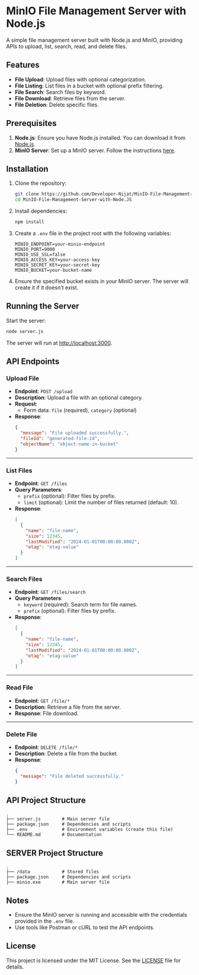 # MinIO File Management Server with Node.js

A simple file management server built with Node.js and MinIO, providing APIs to upload, list, search, read, and delete files.

## Features

- **File Upload**: Upload files with optional categorization.
- **File Listing**: List files in a bucket with optional prefix filtering.
- **File Search**: Search files by keyword.
- **File Download**: Retrieve files from the server.
- **File Deletion**: Delete specific files.

## Prerequisites

1. **Node.js**: Ensure you have Node.js installed. You can download it from [Node.js](https://nodejs.org/).
2. **MinIO Server**: Set up a MinIO server. Follow the instructions [here](https://min.io/open-source/download?platform=windows).

## Installation

1. Clone the repository:

   ```bash
   git clone https://github.com/Developer-Nijat/MinIO-File-Management-Server-with-Node.JS.git
   cd MinIO-File-Management-Server-with-Node.JS
   ```

2. Install dependencies:

   ```bash
   npm install
   ```

3. Create a `.env` file in the project root with the following variables:

   ```env
   MINIO_ENDPOINT=your-minio-endpoint
   MINIO_PORT=9000
   MINIO_USE_SSL=false
   MINIO_ACCESS_KEY=your-access-key
   MINIO_SECRET_KEY=your-secret-key
   MINIO_BUCKET=your-bucket-name
   ```

4. Ensure the specified bucket exists in your MinIO server. The server will create it if it doesn't exist.

## Running the Server

Start the server:

```bash
node server.js
```

The server will run at [http://localhost:3000](http://localhost:3000).

## API Endpoints

### Upload File

- **Endpoint**: `POST /upload`
- **Description**: Upload a file with an optional category.
- **Request**:
  - Form data: `file` (required), `category` (optional)
- **Response**:
  ```json
  {
    "message": "File uploaded successfully.",
    "fileId": "generated-file-id",
    "objectName": "object-name-in-bucket"
  }
  ```

---

### List Files

- **Endpoint**: `GET /files`
- **Query Parameters**:
  - `prefix` (optional): Filter files by prefix.
  - `limit` (optional): Limit the number of files returned (default: 10).
- **Response**:
  ```json
  [
    {
      "name": "file-name",
      "size": 12345,
      "lastModified": "2024-01-01T00:00:00.000Z",
      "etag": "etag-value"
    }
  ]
  ```

---

### Search Files

- **Endpoint**: `GET /files/search`
- **Query Parameters**:
  - `keyword` (required): Search term for file names.
  - `prefix` (optional): Filter files by prefix.
- **Response**:
  ```json
  [
    {
      "name": "file-name",
      "size": 12345,
      "lastModified": "2024-01-01T00:00:00.000Z",
      "etag": "etag-value"
    }
  ]
  ```

---

### Read File

- **Endpoint**: `GET /file/*`
- **Description**: Retrieve a file from the server.
- **Response**: File download.

---

### Delete File

- **Endpoint**: `DELETE /file/*`
- **Description**: Delete a file from the bucket.
- **Response**:
  ```json
  {
    "message": "File deleted successfully."
  }
  ```

## API Project Structure

```
.
├── server.js        # Main server file
├── package.json     # Dependencies and scripts
├── .env             # Environment variables (create this file)
└── README.md        # Documentation
```

## SERVER Project Structure

```
.
├── /data            # Stored files
├── package.json     # Dependencies and scripts
├── minio.exe        # Main server file
```

## Notes

- Ensure the MinIO server is running and accessible with the credentials provided in the `.env` file.
- Use tools like Postman or cURL to test the API endpoints.

## License

This project is licensed under the MIT License. See the [LICENSE](LICENSE) file for details.